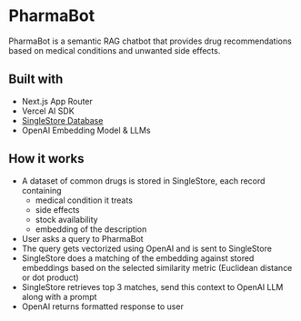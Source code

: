 # PharmaBot
PharmaBot is a semantic RAG chatbot that provides drug recommendations based on medical conditions and unwanted side effects. 

## Built with
- Next.js App Router
- Vercel AI SDK
- [SingleStore Database](singlestore.com)
- OpenAI Embedding Model & LLMs

## How it works
- A dataset of common drugs is stored in SingleStore, each record containing
  - medical condition it treats
  - side effects
  - stock availability
  - embedding of the description
- User asks a query to PharmaBot
- The query gets vectorized using OpenAI and is sent to SingleStore
- SingleStore does a matching of the embedding against stored embeddings based on the selected similarity metric (Euclidean distance or dot product)
- SingleStore retrieves top 3 matches, send this context to OpenAI LLM along with a prompt
- OpenAI returns formatted response to user
